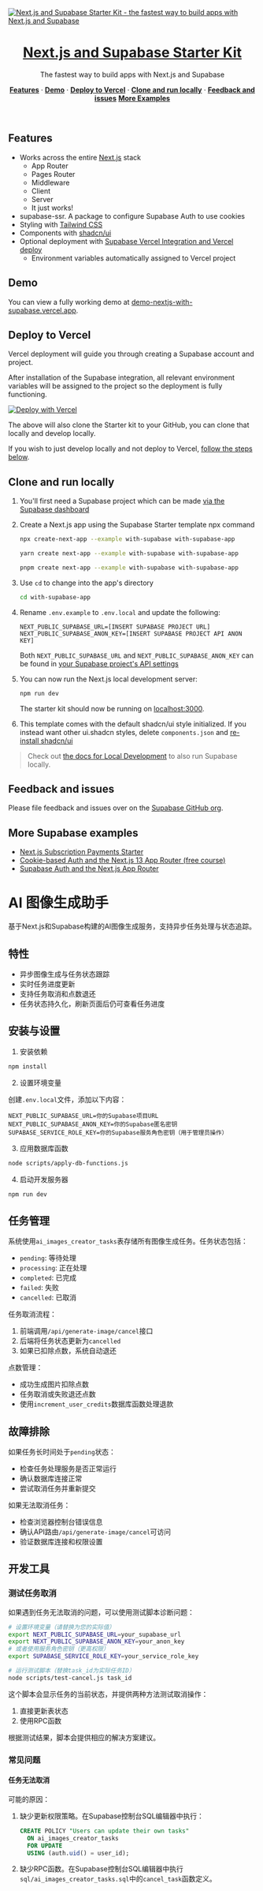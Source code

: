 <a href="https://demo-nextjs-with-supabase.vercel.app/">
  <img alt="Next.js and Supabase Starter Kit - the fastest way to build apps with Next.js and Supabase" src="https://demo-nextjs-with-supabase.vercel.app/opengraph-image.png">
  <h1 align="center">Next.js and Supabase Starter Kit</h1>
</a>

<p align="center">
 The fastest way to build apps with Next.js and Supabase
</p>

<p align="center">
  <a href="#features"><strong>Features</strong></a> ·
  <a href="#demo"><strong>Demo</strong></a> ·
  <a href="#deploy-to-vercel"><strong>Deploy to Vercel</strong></a> ·
  <a href="#clone-and-run-locally"><strong>Clone and run locally</strong></a> ·
  <a href="#feedback-and-issues"><strong>Feedback and issues</strong></a>
  <a href="#more-supabase-examples"><strong>More Examples</strong></a>
</p>
<br/>

## Features

- Works across the entire [Next.js](https://nextjs.org) stack
  - App Router
  - Pages Router
  - Middleware
  - Client
  - Server
  - It just works!
- supabase-ssr. A package to configure Supabase Auth to use cookies
- Styling with [Tailwind CSS](https://tailwindcss.com)
- Components with [shadcn/ui](https://ui.shadcn.com/)
- Optional deployment with [Supabase Vercel Integration and Vercel deploy](#deploy-your-own)
  - Environment variables automatically assigned to Vercel project

## Demo

You can view a fully working demo at [demo-nextjs-with-supabase.vercel.app](https://demo-nextjs-with-supabase.vercel.app/).

## Deploy to Vercel

Vercel deployment will guide you through creating a Supabase account and project.

After installation of the Supabase integration, all relevant environment variables will be assigned to the project so the deployment is fully functioning.

[![Deploy with Vercel](https://vercel.com/button)](https://vercel.com/new/clone?repository-url=https%3A%2F%2Fgithub.com%2Fvercel%2Fnext.js%2Ftree%2Fcanary%2Fexamples%2Fwith-supabase&project-name=nextjs-with-supabase&repository-name=nextjs-with-supabase&demo-title=nextjs-with-supabase&demo-description=This+starter+configures+Supabase+Auth+to+use+cookies%2C+making+the+user%27s+session+available+throughout+the+entire+Next.js+app+-+Client+Components%2C+Server+Components%2C+Route+Handlers%2C+Server+Actions+and+Middleware.&demo-url=https%3A%2F%2Fdemo-nextjs-with-supabase.vercel.app%2F&external-id=https%3A%2F%2Fgithub.com%2Fvercel%2Fnext.js%2Ftree%2Fcanary%2Fexamples%2Fwith-supabase&demo-image=https%3A%2F%2Fdemo-nextjs-with-supabase.vercel.app%2Fopengraph-image.png)

The above will also clone the Starter kit to your GitHub, you can clone that locally and develop locally.

If you wish to just develop locally and not deploy to Vercel, [follow the steps below](#clone-and-run-locally).

## Clone and run locally

1. You'll first need a Supabase project which can be made [via the Supabase dashboard](https://database.new)

2. Create a Next.js app using the Supabase Starter template npx command

   ```bash
   npx create-next-app --example with-supabase with-supabase-app
   ```

   ```bash
   yarn create next-app --example with-supabase with-supabase-app
   ```

   ```bash
   pnpm create next-app --example with-supabase with-supabase-app
   ```

3. Use `cd` to change into the app's directory

   ```bash
   cd with-supabase-app
   ```

4. Rename `.env.example` to `.env.local` and update the following:

   ```
   NEXT_PUBLIC_SUPABASE_URL=[INSERT SUPABASE PROJECT URL]
   NEXT_PUBLIC_SUPABASE_ANON_KEY=[INSERT SUPABASE PROJECT API ANON KEY]
   ```

   Both `NEXT_PUBLIC_SUPABASE_URL` and `NEXT_PUBLIC_SUPABASE_ANON_KEY` can be found in [your Supabase project's API settings](https://app.supabase.com/project/_/settings/api)

5. You can now run the Next.js local development server:

   ```bash
   npm run dev
   ```

   The starter kit should now be running on [localhost:3000](http://localhost:3000/).

6. This template comes with the default shadcn/ui style initialized. If you instead want other ui.shadcn styles, delete `components.json` and [re-install shadcn/ui](https://ui.shadcn.com/docs/installation/next)

> Check out [the docs for Local Development](https://supabase.com/docs/guides/getting-started/local-development) to also run Supabase locally.

## Feedback and issues

Please file feedback and issues over on the [Supabase GitHub org](https://github.com/supabase/supabase/issues/new/choose).

## More Supabase examples

- [Next.js Subscription Payments Starter](https://github.com/vercel/nextjs-subscription-payments)
- [Cookie-based Auth and the Next.js 13 App Router (free course)](https://youtube.com/playlist?list=PL5S4mPUpp4OtMhpnp93EFSo42iQ40XjbF)
- [Supabase Auth and the Next.js App Router](https://github.com/supabase/supabase/tree/master/examples/auth/nextjs)

# AI 图像生成助手

基于Next.js和Supabase构建的AI图像生成服务，支持异步任务处理与状态追踪。

## 特性

- 异步图像生成与任务状态跟踪
- 实时任务进度更新
- 支持任务取消和点数退还
- 任务状态持久化，刷新页面后仍可查看任务进度

## 安装与设置

1. 安装依赖

```bash
npm install
```

2. 设置环境变量

创建`.env.local`文件，添加以下内容：

```
NEXT_PUBLIC_SUPABASE_URL=你的Supabase项目URL
NEXT_PUBLIC_SUPABASE_ANON_KEY=你的Supabase匿名密钥
SUPABASE_SERVICE_ROLE_KEY=你的Supabase服务角色密钥（用于管理员操作）
```

3. 应用数据库函数

```bash
node scripts/apply-db-functions.js
```

4. 启动开发服务器

```bash
npm run dev
```

## 任务管理

系统使用`ai_images_creator_tasks`表存储所有图像生成任务。任务状态包括：

- `pending`: 等待处理
- `processing`: 正在处理
- `completed`: 已完成
- `failed`: 失败
- `cancelled`: 已取消

任务取消流程：
1. 前端调用`/api/generate-image/cancel`接口
2. 后端将任务状态更新为`cancelled`
3. 如果已扣除点数，系统自动退还

点数管理：
- 成功生成图片扣除点数
- 任务取消或失败退还点数
- 使用`increment_user_credits`数据库函数处理退款

## 故障排除

如果任务长时间处于`pending`状态：
- 检查任务处理服务是否正常运行
- 确认数据库连接正常
- 尝试取消任务并重新提交

如果无法取消任务：
- 检查浏览器控制台错误信息
- 确认API路由`/api/generate-image/cancel`可访问
- 验证数据库连接和权限设置

## 开发工具

### 测试任务取消

如果遇到任务无法取消的问题，可以使用测试脚本诊断问题：

```bash
# 设置环境变量（请替换为您的实际值）
export NEXT_PUBLIC_SUPABASE_URL=your_supabase_url
export NEXT_PUBLIC_SUPABASE_ANON_KEY=your_anon_key
# 或者使用服务角色密钥（更高权限）
export SUPABASE_SERVICE_ROLE_KEY=your_service_role_key

# 运行测试脚本（替换task_id为实际任务ID）
node scripts/test-cancel.js task_id
```

这个脚本会显示任务的当前状态，并提供两种方法测试取消操作：
1. 直接更新表状态
2. 使用RPC函数

根据测试结果，脚本会提供相应的解决方案建议。

### 常见问题

#### 任务无法取消

可能的原因：
1. 缺少更新权限策略。在Supabase控制台SQL编辑器中执行：
   ```sql
   CREATE POLICY "Users can update their own tasks"
     ON ai_images_creator_tasks
     FOR UPDATE
     USING (auth.uid() = user_id);
   ```

2. 缺少RPC函数。在Supabase控制台SQL编辑器中执行`sql/ai_images_creator_tasks.sql`中的`cancel_task`函数定义。
